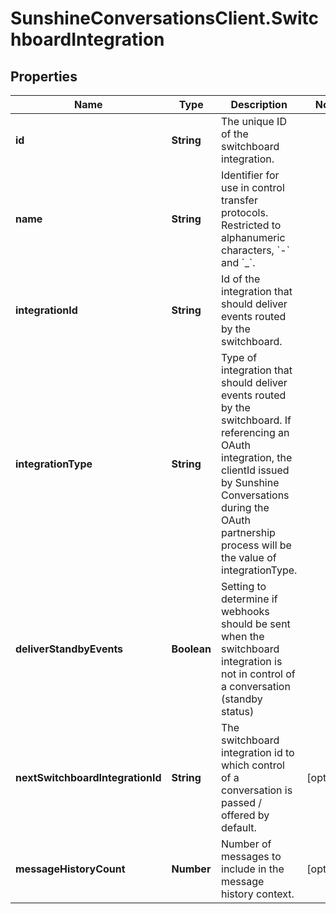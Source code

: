 # SunshineConversationsClient.SwitchboardIntegration

## Properties

Name | Type | Description | Notes
------------ | ------------- | ------------- | -------------
**id** | **String** | The unique ID of the switchboard integration. | 
**name** | **String** | Identifier for use in control transfer protocols. Restricted to alphanumeric characters, &#x60;-&#x60; and &#x60;_&#x60;. | 
**integrationId** | **String** | Id of the integration that should deliver events routed by the switchboard. | 
**integrationType** | **String** | Type of integration that should deliver events routed by the switchboard. If referencing an OAuth integration, the clientId issued by Sunshine Conversations during the OAuth partnership process will be the value of integrationType. | 
**deliverStandbyEvents** | **Boolean** | Setting to determine if webhooks should be sent when the switchboard integration is not in control of a conversation (standby status) | 
**nextSwitchboardIntegrationId** | **String** | The switchboard integration id to which control of a conversation is passed / offered by default. | [optional] 
**messageHistoryCount** | **Number** | Number of messages to include in the message history context. | [optional] 


